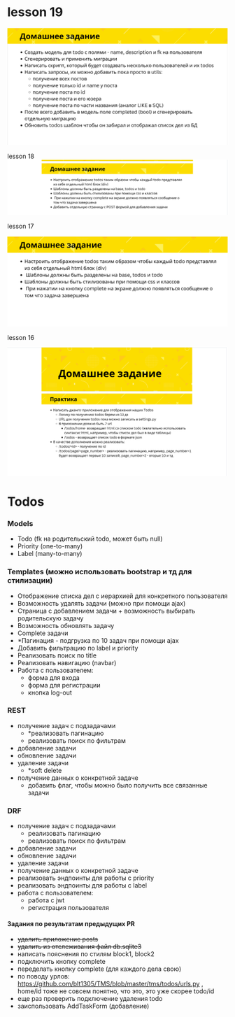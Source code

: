 # lesson 19
![20-30-56.png](screens%2F20-30-56.png)

lesson 18
![23-53-36.png](screens%2F23-53-36.png)

lesson 17

![17-17-19.png](screens%2F17-17-19.png)

lesson 16

![17-30-23.png](screens%2F17-30-23.png)

# Todos

### Models
- Todo (fk на родительский todo, может быть null)
- Priority (one-to-many)
- Label (many-to-many)

### Templates (можно использовать bootstrap и тд для стилизации)

- Отображение списка дел с иерархией для конкретного пользователя
- Возможность удалять задачи (можно при помощи ajax)
- Страница с добавлением задачи + возможность выбирать родительскую задачу
- Возможность обновлять задачу
- Complete задачи
- *Пагинация - подгрузка по 10 задач при помощи ajax
- Добавить фильтрацию по label и priority
- Реализовать поиск по title
- Реализовать навигацию (navbar)
- Работа с пользователем:
  - форма для входа
  - форма для регистрации
  - кнопка log-out

### REST

- получение задач с подзадачами
  - *реализовать пагинацию
  - реализовать поиск по фильтрам
- добавление задачи
- обновление задачи
- удаление задачи
  - *soft delete
- получение данных о конкретной задаче
  - добавить флаг, чтобы можно было получить все связанные задачи

### DRF

- получение задач с подзадачами
  - реализовать пагинацию
  - реализовать поиск по фильтрам
- добавление задачи
- обновление задачи
- удаление задачи
- получение данных о конкретной задаче
- реализовать эндпоинты для работы с priority
- реализовать эндпоинты для работы с label
- работа с пользователем:
  - работа с jwt
  - регистрация пользователя


#### Задания по результатам предыдущих PR

* ~~удалить приложение posts~~
* ~~удалить из отслеживания файл db.sqlite3~~
* написать пояснения по стилям block1, block2
* подключить кнопку complete
* переделать кнопку complete (для каждого дела свою)
* по поводу урлов: https://github.com/blt1305/TMS/blob/master/tms/todos/urls.py , home/id тоже не совсем понятно, что это, это уже скорее todo/id
* еще раз проверить подключение удаления todo
* заиспользовать AddTaskForm (добавление)
